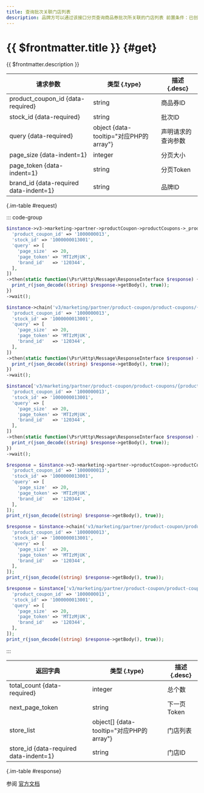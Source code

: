 ```yaml
---
title: 查询批次关联门店列表
description: 品牌方可以通过该接口分页查询商品券批次所关联的门店列表 前置条件：已创建商品券批次且批次的 store_scope 为 SPECIFIC
---
```


# {{ $frontmatter.title }} {#get}

{{ $frontmatter.description }}

| 请求参数 | 类型 {.type} | 描述 {.desc}
| --- | --- | ---
| product_coupon_id {data-required} | string | 商品券ID
| stock_id {data-required} | string | 批次ID
| query {data-required} | object {data-tooltip="对应PHP的array"} | 声明请求的查询参数
| page_size {data-indent=1} | integer | 分页大小
| page_token {data-indent=1} | string | 分页Token
| brand_id {data-required data-indent=1} | string | 品牌ID

{.im-table #request}

::: code-group

```php [异步纯链式]
$instance->v3->marketing->partner->productCoupon->productCoupons->_product_coupon_id_->stocks->_stock_id_->associatedStores->getAsync([
  'product_coupon_id' => '1000000013',
  'stock_id' => '1000000013001',
  'query' => [
    'page_size'  => 20,
    'page_token' => 'MTIzMjUK',
    'brand_id'   => '120344',
  ],
])
->then(static function(\Psr\Http\Message\ResponseInterface $response) {
  print_r(json_decode((string) $response->getBody(), true));
})
->wait();
```

```php [异步声明式]
$instance->chain('v3/marketing/partner/product-coupon/product-coupons/{product_coupon_id}/stocks/{stock_id}/associated-stores')->getAsync([
  'product_coupon_id' => '1000000013',
  'stock_id' => '1000000013001',
  'query' => [
    'page_size'  => 20,
    'page_token' => 'MTIzMjUK',
    'brand_id'   => '120344',
  ],
])
->then(static function(\Psr\Http\Message\ResponseInterface $response) {
  print_r(json_decode((string) $response->getBody(), true));
})
->wait();
```

```php [异步属性式]
$instance['v3/marketing/partner/product-coupon/product-coupons/{product_coupon_id}/stocks/{stock_id}/associated-stores']->getAsync([
  'product_coupon_id' => '1000000013',
  'stock_id' => '1000000013001',
  'query' => [
    'page_size'  => 20,
    'page_token' => 'MTIzMjUK',
    'brand_id'   => '120344',
  ],
])
->then(static function(\Psr\Http\Message\ResponseInterface $response) {
  print_r(json_decode((string) $response->getBody(), true));
})
->wait();
```

```php [同步纯链式]
$response = $instance->v3->marketing->partner->productCoupon->productCoupons->_product_coupon_id_->stocks->_stock_id_->associatedStores->get([
  'product_coupon_id' => '1000000013',
  'stock_id' => '1000000013001',
  'query' => [
    'page_size'  => 20,
    'page_token' => 'MTIzMjUK',
    'brand_id'   => '120344',
  ],
]);
print_r(json_decode((string) $response->getBody(), true));
```

```php [同步声明式]
$response = $instance->chain('v3/marketing/partner/product-coupon/product-coupons/{product_coupon_id}/stocks/{stock_id}/associated-stores')->get([
  'product_coupon_id' => '1000000013',
  'stock_id' => '1000000013001',
  'query' => [
    'page_size'  => 20,
    'page_token' => 'MTIzMjUK',
    'brand_id'   => '120344',
  ],
]);
print_r(json_decode((string) $response->getBody(), true));
```

```php [同步属性式]
$response = $instance['v3/marketing/partner/product-coupon/product-coupons/{product_coupon_id}/stocks/{stock_id}/associated-stores']->get([
  'product_coupon_id' => '1000000013',
  'stock_id' => '1000000013001',
  'query' => [
    'page_size'  => 20,
    'page_token' => 'MTIzMjUK',
    'brand_id'   => '120344',
  ],
]);
print_r(json_decode((string) $response->getBody(), true));
```

:::

| 返回字典 | 类型 {.type} | 描述 {.desc}
| --- | --- | ---
| total_count {data-required} | integer | 总个数
| next_page_token | string | 下一页Token
| store_list | object[] {data-tooltip="对应PHP的array"} | 门店列表
| store_id {data-required data-indent=1} | string | 门店ID

{.im-table #response}

参阅 [官方文档](https://pay.weixin.qq.com/doc/v3/partner/4015781546)
